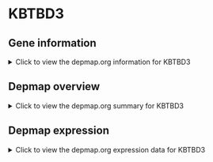 <h1>KBTBD3</h1>

<h2>Gene information</h2>
<details>
  <summary>Click to view the depmap.org information for KBTBD3</summary>
  <iframe src="https://depmap.org/portal/gene/KBTBD3?tab=about" style="border:none;width:100%;height:800px"></iframe>
</details>

<h2>Depmap overview</h2>
<details>
  <summary>Click to view the depmap.org summary for KBTBD3</summary>
  <iframe src="https://depmap.org/portal/gene/KBTBD3?tab=overview" style="border:none;width:100%;height:800px"></iframe>
</details>

<h2>Depmap expression</h2>
<details>
  <summary>Click to view the depmap.org expression data for KBTBD3</summary>
  <iframe src="https://depmap.org/portal/gene/KBTBD3?tab=characterization" style="border:none;width:100%;height:800px"></iframe>
</details>


<!--
<h2>Reactome Pathway diagram</h2>
PNAME
-->



